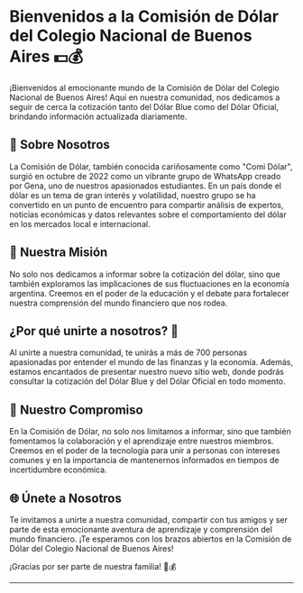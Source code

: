 # Bienvenidos a la Comisión de Dólar del Colegio Nacional de Buenos Aires 💵💰

¡Bienvenidos al emocionante mundo de la Comisión de Dólar del Colegio Nacional de Buenos Aires! Aquí en nuestra comunidad, nos dedicamos a seguir de cerca la cotización tanto del Dólar Blue como del Dólar Oficial, brindando información actualizada diariamente.

## 🌟 Sobre Nosotros

La Comisión de Dólar, también conocida cariñosamente como "Comi Dólar", surgió en octubre de 2022 como un vibrante grupo de WhatsApp creado por Gena, uno de nuestros apasionados estudiantes. En un país donde el dólar es un tema de gran interés y volatilidad, nuestro grupo se ha convertido en un punto de encuentro para compartir análisis de expertos, noticias económicas y datos relevantes sobre el comportamiento del dólar en los mercados local e internacional.

## 🚀 Nuestra Misión

No solo nos dedicamos a informar sobre la cotización del dólar, sino que también exploramos las implicaciones de sus fluctuaciones en la economía argentina. Creemos en el poder de la educación y el debate para fortalecer nuestra comprensión del mundo financiero que nos rodea.

## ¿Por qué unirte a nosotros? 💼

Al unirte a nuestra comunidad, te unirás a más de 700 personas apasionadas por entender el mundo de las finanzas y la economía. Además, estamos encantados de presentar nuestro nuevo sitio web, donde podrás consultar la cotización del Dólar Blue y del Dólar Oficial en todo momento.

## 🤝 Nuestro Compromiso

En la Comisión de Dólar, no solo nos limitamos a informar, sino que también fomentamos la colaboración y el aprendizaje entre nuestros miembros. Creemos en el poder de la tecnología para unir a personas con intereses comunes y en la importancia de mantenernos informados en tiempos de incertidumbre económica.

## 🌐 Únete a Nosotros

Te invitamos a unirte a nuestra comunidad, compartir con tus amigos y ser parte de esta emocionante aventura de aprendizaje y comprensión del mundo financiero. ¡Te esperamos con los brazos abiertos en la Comisión de Dólar del Colegio Nacional de Buenos Aires!

¡Gracias por ser parte de nuestra familia! 💼💰

--- 
